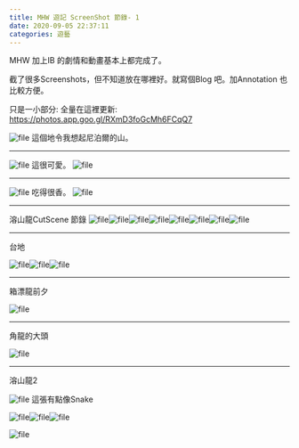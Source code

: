 ```yaml
---
title: MHW 遊記 ScreenShot 節錄- 1
date: 2020-09-05 22:37:11
categories: 遊藝
---
```


MHW 加上IB 的劇情和動畫基本上都完成了。

截了很多Screenshots，但不知道放在哪裡好。就寫個Blog 吧。加Annotation 也比較方便。

只是一小部分: 全量在這裡更新: https://photos.app.goo.gl/RXmD3foGcMh6FCqQ7

![file](https://cdn0.zkiz.com/file/realblog/user_files/4/5f53a05c0e92fimage-1599316059595.jpg)
這個地令我想起尼泊爾的山。

---

![file](https://cdn0.zkiz.com/file/realblog/user_files/4/5f53a080b1558image-1599316097607.jpg)
這很可愛。
![file](https://cdn0.zkiz.com/file/realblog/user_files/4/5f53a0e0e08c6image-1599316193011.jpg)


---

![file](https://cdn0.zkiz.com/file/realblog/user_files/4/5f53a11f181bcimage-1599316254894.jpg)
吃得很香。
![file](https://cdn0.zkiz.com/file/realblog/user_files/4/5f53a11f043aaimage-1599316254896.jpg)



---

溶山龍CutScene 節錄
![file](https://cdn0.zkiz.com/file/realblog/user_files/4/5f53a16eda3c8image-1599316334722.jpg)![file](https://cdn0.zkiz.com/file/realblog/user_files/4/5f53a16f0c7b6image-1599316334719.jpg)![file](https://cdn0.zkiz.com/file/realblog/user_files/4/5f53a16f0cd3eimage-1599316334716.jpg)![file](https://cdn0.zkiz.com/file/realblog/user_files/4/5f53a16f3c67cimage-1599316334723.jpg)![file](https://cdn0.zkiz.com/file/realblog/user_files/4/5f53a16f1d521image-1599316334721.jpg)![file](https://cdn0.zkiz.com/file/realblog/user_files/4/5f53a16f2e54dimage-1599316334718.jpg)![file](https://cdn0.zkiz.com/file/realblog/user_files/4/5f53a16f85906image-1599316334717.jpg)![file](https://cdn0.zkiz.com/file/realblog/user_files/4/5f53a16f2f320image-1599316334720.jpg)

---

台地

![file](https://cdn0.zkiz.com/file/realblog/user_files/4/5f53a1f1a4a32image-1599316465569.jpg)![file](https://cdn0.zkiz.com/file/realblog/user_files/4/5f53a1f1abd32image-1599316465570.jpg)![file](https://cdn0.zkiz.com/file/realblog/user_files/4/5f53a1f1a9655image-1599316465571.jpg)

---

箱漂龍前夕

![file](https://cdn0.zkiz.com/file/realblog/user_files/4/5f53a2001bc77image-1599316481129.jpg)


---

角龍的大頭

![file](https://cdn0.zkiz.com/file/realblog/user_files/4/5f53a2498f745image-1599316553900.jpg)


---

溶山龍2


![file](https://cdn0.zkiz.com/file/realblog/user_files/4/5f53a2796fbccimage-1599316602021.jpg)
這張有點像Snake

![file](https://cdn0.zkiz.com/file/realblog/user_files/4/5f53a27917183image-1599316602018.jpg)![file](https://cdn0.zkiz.com/file/realblog/user_files/4/5f53a2795b09fimage-1599316602017.jpg)![file](https://cdn0.zkiz.com/file/realblog/user_files/4/5f53a27964e9aimage-1599316602019.jpg)


![file](https://cdn0.zkiz.com/file/realblog/user_files/4/5f53a2799fd6bimage-1599316602020.jpg)
